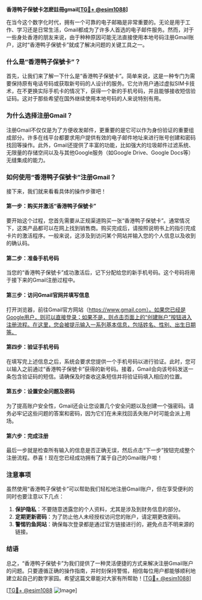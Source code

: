 **香港鸭子保號卡怎麽註冊gmail[[TG💪+ @esim1088](https://t.me/s/esim1088)]**

在当今这个数字化时代，拥有一个可靠的电子邮箱是非常重要的。无论是用于工作、学习还是日常生活，Gmail都成为了许多人首选的电子邮件服务。然而，对于一些身处香港的朋友来说，由于种种原因可能无法直接使用本地号码注册Gmail账户，这时“香港鸭子保號卡”就成了解决问题的关键工具之一。

### 什么是“香港鸭子保號卡”？

首先，让我们来了解一下什么是“香港鸭子保號卡”。简单来说，这是一种专门为需要保持原有电话号码或获取新号码的人设计的服务。它允许用户通过虚拟SIM卡技术，在不更换实际手机卡的情况下，获得一个新的手机号码，并且能够接收短信验证码。这对于那些希望在国外继续使用本地号码的人来说特别有用。

### 为什么选择注册Gmail？

注册Gmail不仅仅是为了方便收发邮件，更重要的是它可以作为身份验证的重要组成部分。许多在线平台都要求用户提供有效的电子邮件地址来进行账号创建和密码找回等操作。此外，Gmail还提供了丰富的功能，比如强大的垃圾邮件过滤系统、无限量的存储空间以及与其他Google服务（如Google Drive、Google Docs等）无缝集成的能力。

### 如何使用“香港鸭子保號卡”注册Gmail？

接下来，我们就来看看具体的操作步骤吧！

#### 第一步：购买并激活“香港鸭子保號卡”

要开始这个过程，您首先需要从正规渠道购买一张“香港鸭子保號卡”。通常情况下，这类产品都可以在网上找到销售商。购买完成后，请按照说明书上的指引完成卡片的激活程序。一般来说，这涉及到访问某个网站并输入您的个人信息以及收到的确认码。

#### 第二步：准备手机号码

当您的“香港鸭子保號卡”成功激活后，记下分配给您的新手机号码。这个号码将用于接下来的Gmail注册过程中。

#### 第三步：访问Gmail官网并填写信息

打开浏览器，前往Gmail官方网站（https://www.gmail.com）。如果您已经是Google用户，则可以直接登录；如果不是，则点击页面上的“创建账户”按钮进入注册流程。在这里，您会被提示输入一系列基本信息，包括姓名、性别、出生日期等。

#### 第四步：验证手机号码

在填写完上述信息之后，系统会要求您提供一个手机号码以进行验证。此时，您可以输入之前通过“香港鸭子保號卡”获得的新号码。接着，Gmail会向该号码发送一条包含验证码的短信。请确保及时查收这条短信并将验证码填入相应的位置。

#### 第五步：设置安全问题及密码

为了提高账户安全性，Gmail还会让您设置几个安全问题以及创建一个强密码。请务必牢记这些问题的答案和密码，因为它们在未来找回丢失账户时可能会派上用场。

#### 第六步：完成注册

最后一步就是检查所有输入的信息是否正确无误，然后点击“下一步”按钮完成整个注册流程。恭喜！现在您已经成功拥有了属于自己的Gmail账户啦！

### 注意事项

虽然使用“香港鸭子保號卡”可以帮助我们轻松地注册Gmail账户，但在享受便利的同时也要注意以下几点：

1. **保护隐私**：不要随意透露您的个人资料，尤其是涉及到财务信息的部分。
2. **定期更新密码**：为了防止他人未经授权访问您的账户，请定期更改密码。
3. **警惕钓鱼网站**：确保每次登录都是通过官方链接进行的，避免点击不明来源的链接。

### 结语

总之，“香港鸭子保號卡”为我们提供了一种灵活便捷的方式来解决注册Gmail账户的问题。只要遵循正确的操作指南，并时刻保持警惕，相信每位用户都能够顺利地建立起自己的数字家园。希望这篇文章能对大家有所帮助！[[TG💪+ @esim1088](https://t.me/s/esim1088)] 

[[TG💪+ @esim1088](https://t.me/s/esim1088) ![Image](https://i.postimg.cc/4NQfJmqS/Snipaste-2025-05-13-00-14-12.png)]